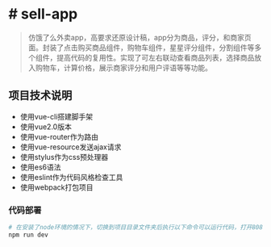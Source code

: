 # # sell-app

> 仿饿了么外卖app，高要求还原设计稿，app分为商品，评分，和商家页面。封装了点击购买商品组件，购物车组件，星星评分组件，分割组件等多个组件，提高代码的复用性。实现了可左右联动查看商品列表，选择商品放入购物车，计算价格，展示商家评分和用户评语等等功能。

## 项目技术说明
* 使用vue-cli搭建脚手架
* 使用vue2.0版本
* 使用vue-router作为路由
* 使用vue-resource发送ajax请求
* 使用stylus作为css预处理器
* 使用es6语法
* 使用eslint作为代码风格检查工具
* 使用webpack打包项目


### 代码部署

``` bash
# 在安装了node环境的情况下，切换到项目目录文件夹后执行以下命令可以运行代码，打开8080端口即可查看项目
npm run dev

